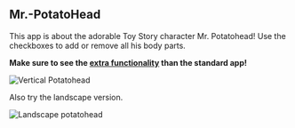 ## Mr.-PotatoHead

This app is about the adorable Toy Story character Mr. Potatohead! Use the checkboxes to add or remove all his body parts. 

**Make sure to see the [extra functionality]() than the standard app!** 



![Vertical Potatohead]()

Also try the landscape version.

![Landscape potatohead]()

